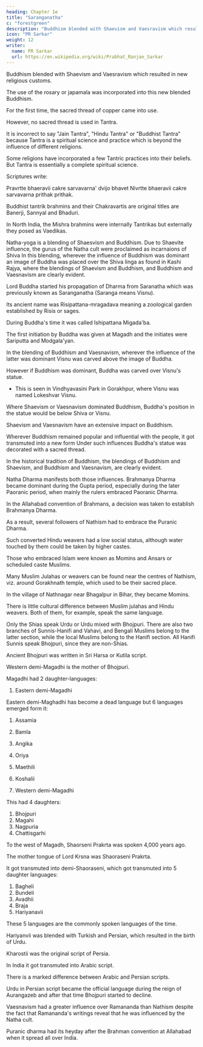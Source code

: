 ```yaml
---
heading: Chapter 1e
title: "Saranganatha"
c: "forestgreen"
description: "Buddhism blended with Shaevism and Vaesravism which resulted in new religious customs."
icon: "PR Sarkar"
weight: 12
writer:
  name: PR Sarkar
  url: https://en.wikipedia.org/wiki/Prabhat_Ranjan_Sarkar
---
```



Buddhism blended with Shaevism and Vaesravism which resulted in new religious customs. 

The use of the rosary or japamala was incorporated into this new blended Buddhism.

For the first time, the sacred thread of copper came into use. 

However, no sacred thread is used in Tantra. 

<!-- 29 -->

It is incorrect to say "Jain Tantra", "Hindu Tantra" or "Buddhist Tantra" because Tantra is a spiritual science and practice which is beyond the influence of different religions. 

Some religions have incorporated a few Tantric practices into their beliefs. But Tantra is essentially a complete spiritual science. 

Scriptures write:

Pravrtte bhaeravii cakre sarvavarna' dvijo bhavet Nivrtte bhaeravii cakre sarvavarna prithak prithak. 

Buddhist tantrik brahmins and their Chakravartis are original titles are Banerji, Sannyal and Bhaduri. 

In North India, the Mishra brahmins were internally Tantrikas but externally they posed as Vaedikas.


Natha-yoga is a blending of Shaesvism and Buddhism. Due to Shaevite influence, the gurus of the Natha cult were proclaimed as incarnaions of Shiva In this blending, wherever the influence of Buddhism was dominant an image of Buddha was placed over the Shiva linga as found in Kashi Rajya, where the blendings of Shaevism and Buddhism, and Buddhism and Vaesnavism are clearly evident.

Lord Buddha started his propagation of Dharma from Saranatha which was previously known as Saranganatha (Saranga means Visnu). 

Its ancient name was Risipattana-mragadava meaning a zoological garden established by Risis or sages. 

During Buddha's time it was called Ishipattana Migada'ba. 

The first initiation by Buddha was given at Magadh and the initiates were Sariputta and Modgala'yan.

In the blending of Buddhism and Vaesnavism, wherever the influence of the latter was dominant Visnu was carved above the image of Buddha.

However if Buddhism was dominant, Buddha was carved over Visnu's statue. 
- This is seen in Vindhyavasini Park in Gorakhpur, where Visnu was named Lokeshvar Visnu. 

Where Shaevism or Vaesnavism dominated Buddhism, Buddha's position in the statue would be below Shiva or Visnu. 

Shaevism and Vaesnavism have an extensive impact on Buddhism.

Wherever Buddhism remained popular and influential with the people, it got transmuted into a new form Under such influences Buddha's statue was decorated with a sacred thread.

In the historical tradition of Buddhism, the blendings of Buddhism and Shaevism, and Buddhism and Vaesnavism, are clearly evident. 

Natha Dharma manifests both those influences. Brahmanya Dharma became dominant during the Gupta period, especially during the later Paoranic period, when mainly the rulers embraced Paoranic Dharma. 
 
<!-- 30 -->

In the Allahabad convention of Brahmans, a decision was taken to establish Brahmanya Dharma.

As a result, several followers of Nathism had to embrace the Puranic Dharma.

Such converted Hindu weavers had a low social status, although water touched by them could be taken by higher castes.

Those who embraced Islam were known as Momins and Ansars or scheduled caste Muslims. 

Many Muslim Julahas or weavers can be found near the centres of Nathism, viz. around Gorakhnath temple, which used to be their sacred place. 

In the village of Nathnagar near Bhagalpur in Bihar, they became Momins. 

There is little cultural difference between Muslim julahas and Hindu weavers. Both of them, for example, speak the same language. 

Only the Shias speak Urdu or Urdu mixed with Bhojpuri. There are also two branches of Sunnis-Hanifi and Vahavi, and Bengali Muslims belong to the latter section, while the local Muslims belong to the Hanifi section. All Hanifi Sunnis speak Bhojpuri, since they are non-Shias.

Ancient Bhojpuri was written in Sri Harsa or Kutila script. 

Western demi-Magadhi is the mother of Bhojpuri. 

Magadhi had 2 daughter-languages:

1. Eastern demi-Magadhi

Eastern demi-Maghadhi has become a dead language but 6 languages emerged form it:

1. Assamia
2. Bamla
3. Angika
4. Oriya
5. Maethili
6. Koshalii


2. Western demi-Magadhi

This had 4 daughters:

1. Bhojpuri
2. Magahi
3. Nagpuria
4. Chattisgarhi


To the west of Magadh, Shaorseni Prakrta was spoken 4,000 years ago. 

The mother tongue of Lord Krsna was Shaoraseni Prakrta. 

It got transmuted into demi-Shaoraseni, which got transmuted into 5 daughter languages:

1. Bagheli
2. Bundeli
3. Avadhii
4. Braja
5. Hariyanavii

These 5 languages are the commonly spoken languages of the time. 

Hariyanvii was blended with Turkish and Persian, which resulted in the birth of Urdu. 

Kharostii was the original script of Persia. 

In India it got transmuted into Arabic script. 

There is a marked difference between Arabic and Persian scripts. 

Urdu in Persian script became the official language during the reign of Aurangazeb and after that time Bhojpuri started to decline.

Vaesnavism had a greater influence over Ramananda than Nathism despite the fact that Ramananda's writings reveal that he was influenced by the Natha cult. 

Puranic dharma had its heyday after the Brahman convention at Allahabad when it spread all over India.


<!-- 31 -->


